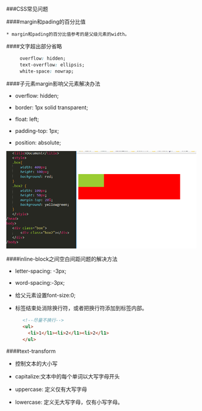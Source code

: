 ###CSS常见问题

####margin和pading的百分比值

    * margin和pading的百分比值参考的是父级元素的width。
    
####文字超出部分省略

```css
     overflow: hidden;
     text-overflow: ellipsis;
     white-space: nowrap;
 ```
 
 
####子元素margin影响父元素解决办法

 * overflow: hidden;
 
 * border: 1px solid transparent;
 
 * float: left;
 
 * padding-top: 1px;
 
 * position: absolute;

  ![](/assets/margin.png)

####inline-block之间空白间距问题的解决方法
 
 * letter-spacing: -3px;
 
 * word-spacing:-3px;
 
 * 给父元素设置font-size:0;
 
 * 标签结束处消除换行符，或者把换行符添加到标签内部。
   
   
```html
      <!--尽量不换行-->
      <ul>
        <li>1</l1><li>2</l1><li>2</l1>
      </ul>
 ```  
    

####text-transform

 * 控制文本的大小写
  
  * capitalize:文本中的每个单词以大写字母开头
  * uppercase: 定义仅有大写字母
  * lowercase: 定义无大写字母，仅有小写字母。
